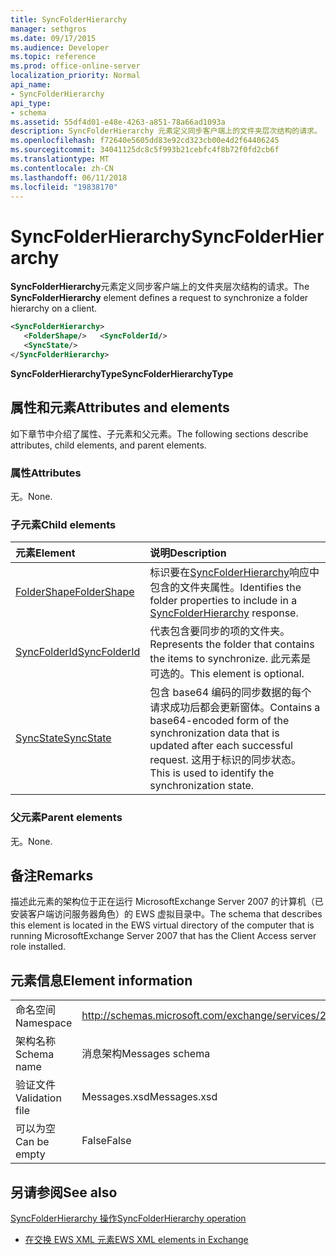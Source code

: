 ```yaml
---
title: SyncFolderHierarchy
manager: sethgros
ms.date: 09/17/2015
ms.audience: Developer
ms.topic: reference
ms.prod: office-online-server
localization_priority: Normal
api_name:
- SyncFolderHierarchy
api_type:
- schema
ms.assetid: 55df4d01-e48e-4263-a851-78a66ad1093a
description: SyncFolderHierarchy 元素定义同步客户端上的文件夹层次结构的请求。
ms.openlocfilehash: f72640e5605dd83e92cd323cb00e4d2f64406245
ms.sourcegitcommit: 34041125dc8c5f993b21cebfc4f8b72f0fd2cb6f
ms.translationtype: MT
ms.contentlocale: zh-CN
ms.lasthandoff: 06/11/2018
ms.locfileid: "19838170"
---
```

# <a name="syncfolderhierarchy"></a><span data-ttu-id="51be4-103">SyncFolderHierarchy</span><span class="sxs-lookup"><span data-stu-id="51be4-103">SyncFolderHierarchy</span></span>

<span data-ttu-id="51be4-104">**SyncFolderHierarchy**元素定义同步客户端上的文件夹层次结构的请求。</span><span class="sxs-lookup"><span data-stu-id="51be4-104">The **SyncFolderHierarchy** element defines a request to synchronize a folder hierarchy on a client.</span></span> 
  
```xml
<SyncFolderHierarchy>
   <FolderShape/>   <SyncFolderId/>
   <SyncState/>
</SyncFolderHierarchy>
```

 <span data-ttu-id="51be4-105">**SyncFolderHierarchyType**</span><span class="sxs-lookup"><span data-stu-id="51be4-105">**SyncFolderHierarchyType**</span></span>
## <a name="attributes-and-elements"></a><span data-ttu-id="51be4-106">属性和元素</span><span class="sxs-lookup"><span data-stu-id="51be4-106">Attributes and elements</span></span>

<span data-ttu-id="51be4-107">如下章节中介绍了属性、子元素和父元素。</span><span class="sxs-lookup"><span data-stu-id="51be4-107">The following sections describe attributes, child elements, and parent elements.</span></span>
  
### <a name="attributes"></a><span data-ttu-id="51be4-108">属性</span><span class="sxs-lookup"><span data-stu-id="51be4-108">Attributes</span></span>

<span data-ttu-id="51be4-109">无。</span><span class="sxs-lookup"><span data-stu-id="51be4-109">None.</span></span>
  
### <a name="child-elements"></a><span data-ttu-id="51be4-110">子元素</span><span class="sxs-lookup"><span data-stu-id="51be4-110">Child elements</span></span>

|<span data-ttu-id="51be4-111">**元素**</span><span class="sxs-lookup"><span data-stu-id="51be4-111">**Element**</span></span>|<span data-ttu-id="51be4-112">**说明**</span><span class="sxs-lookup"><span data-stu-id="51be4-112">**Description**</span></span>|
|:-----|:-----|
|[<span data-ttu-id="51be4-113">FolderShape</span><span class="sxs-lookup"><span data-stu-id="51be4-113">FolderShape</span></span>](foldershape.md) <br/> |<span data-ttu-id="51be4-114">标识要在[SyncFolderHierarchy](syncfolderhierarchy.md)响应中包含的文件夹属性。</span><span class="sxs-lookup"><span data-stu-id="51be4-114">Identifies the folder properties to include in a [SyncFolderHierarchy](syncfolderhierarchy.md) response.</span></span>  <br/> |
|[<span data-ttu-id="51be4-115">SyncFolderId</span><span class="sxs-lookup"><span data-stu-id="51be4-115">SyncFolderId</span></span>](syncfolderid.md) <br/> |<span data-ttu-id="51be4-116">代表包含要同步的项的文件夹。</span><span class="sxs-lookup"><span data-stu-id="51be4-116">Represents the folder that contains the items to synchronize.</span></span> <span data-ttu-id="51be4-117">此元素是可选的。</span><span class="sxs-lookup"><span data-stu-id="51be4-117">This element is optional.</span></span>  <br/> |
|[<span data-ttu-id="51be4-118">SyncState</span><span class="sxs-lookup"><span data-stu-id="51be4-118">SyncState</span></span>](syncstate-ex15websvcsotherref.md) <br/> |<span data-ttu-id="51be4-119">包含 base64 编码的同步数据的每个请求成功后都会更新窗体。</span><span class="sxs-lookup"><span data-stu-id="51be4-119">Contains a base64-encoded form of the synchronization data that is updated after each successful request.</span></span> <span data-ttu-id="51be4-120">这用于标识的同步状态。</span><span class="sxs-lookup"><span data-stu-id="51be4-120">This is used to identify the synchronization state.</span></span>  <br/> |
   
### <a name="parent-elements"></a><span data-ttu-id="51be4-121">父元素</span><span class="sxs-lookup"><span data-stu-id="51be4-121">Parent elements</span></span>

<span data-ttu-id="51be4-122">无。</span><span class="sxs-lookup"><span data-stu-id="51be4-122">None.</span></span>
  
## <a name="remarks"></a><span data-ttu-id="51be4-123">备注</span><span class="sxs-lookup"><span data-stu-id="51be4-123">Remarks</span></span>

<span data-ttu-id="51be4-124">描述此元素的架构位于正在运行 MicrosoftExchange Server 2007 的计算机（已安装客户端访问服务器角色）的 EWS 虚拟目录中。</span><span class="sxs-lookup"><span data-stu-id="51be4-124">The schema that describes this element is located in the EWS virtual directory of the computer that is running MicrosoftExchange Server 2007 that has the Client Access server role installed.</span></span>
  
## <a name="element-information"></a><span data-ttu-id="51be4-125">元素信息</span><span class="sxs-lookup"><span data-stu-id="51be4-125">Element information</span></span>

|||
|:-----|:-----|
|<span data-ttu-id="51be4-126">命名空间</span><span class="sxs-lookup"><span data-stu-id="51be4-126">Namespace</span></span>  <br/> |http://schemas.microsoft.com/exchange/services/2006/messages  <br/> |
|<span data-ttu-id="51be4-127">架构名称</span><span class="sxs-lookup"><span data-stu-id="51be4-127">Schema name</span></span>  <br/> |<span data-ttu-id="51be4-128">消息架构</span><span class="sxs-lookup"><span data-stu-id="51be4-128">Messages schema</span></span>  <br/> |
|<span data-ttu-id="51be4-129">验证文件</span><span class="sxs-lookup"><span data-stu-id="51be4-129">Validation file</span></span>  <br/> |<span data-ttu-id="51be4-130">Messages.xsd</span><span class="sxs-lookup"><span data-stu-id="51be4-130">Messages.xsd</span></span>  <br/> |
|<span data-ttu-id="51be4-131">可以为空</span><span class="sxs-lookup"><span data-stu-id="51be4-131">Can be empty</span></span>  <br/> |<span data-ttu-id="51be4-132">False</span><span class="sxs-lookup"><span data-stu-id="51be4-132">False</span></span>  <br/> |
   
## <a name="see-also"></a><span data-ttu-id="51be4-133">另请参阅</span><span class="sxs-lookup"><span data-stu-id="51be4-133">See also</span></span>



[<span data-ttu-id="51be4-134">SyncFolderHierarchy 操作</span><span class="sxs-lookup"><span data-stu-id="51be4-134">SyncFolderHierarchy operation</span></span>](syncfolderhierarchy-operation.md)


- [<span data-ttu-id="51be4-135">在交换 EWS XML 元素</span><span class="sxs-lookup"><span data-stu-id="51be4-135">EWS XML elements in Exchange</span></span>](ews-xml-elements-in-exchange.md)

